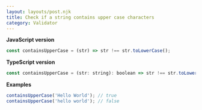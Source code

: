 ```yaml
---
layout: layouts/post.njk
title: Check if a string contains upper case characters
category: Validator
---
```


**JavaScript version**

```js
const containsUpperCase = (str) => str !== str.toLowerCase();
```

**TypeScript version**

```js
const containsUpperCase = (str: string): boolean => str !== str.toLowerCase();
```

**Examples**

```js
containsUpperCase('Hello World'); // true
containsUpperCase('hello world'); // false
```
